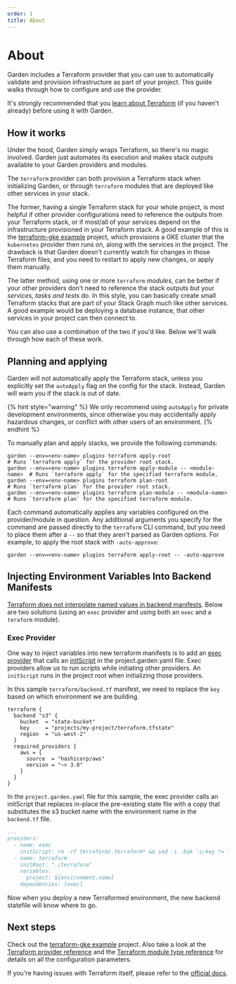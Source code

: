 ```yaml
---
order: 1
title: About
---
```


# About

Garden includes a Terraform provider that you can use to automatically validate and provision infrastructure as part of your project. This guide walks through how to configure and use the provider.

It's strongly recommended that you [learn about Terraform](https://www.terraform.io/docs/index.html) (if you haven't already) before using it with Garden.

## How it works

Under the hood, Garden simply wraps Terraform, so there's no magic involved. Garden just automates its execution and makes stack outputs available to your Garden providers and modules.

The `terraform` provider can both provision a Terraform stack when initializing Garden, or through `terraform` modules that are deployed like other services in your stack.

The former, having a single Terraform stack for your whole project, is most helpful if other provider configurations need to reference the outputs from your Terraform stack, or if most/all of your services depend on the infrastructure provisioned in your Terraform stack. A good example of this is the [terraform-gke example](https://github.com/garden-io/garden/tree/0.12.50/examples/terraform-gke) project, which provisions a GKE cluster that the `kubernetes` provider then runs on, along with the services in the project. The drawback is that Garden doesn't currently watch for changes in those Terraform files, and you need to restart to apply new changes, or apply them manually.

The latter method, using one or more `terraform` _modules_, can be better if your other providers don't need to reference the stack outputs but your _services, tasks and tests_ do. In this style, you can basically create small Terraform stacks that are part of your Stack Graph much like other services. A good example would be deploying a database instance, that other services in your project can then connect to.

You can also use a combination of the two if you'd like. Below we'll walk through how each of these work.

## Planning and applying

Garden will not automatically apply the Terraform stack, unless you explicitly set the `autoApply` flag on the config for the stack. Instead, Garden will warn you if the stack is out of date.

{% hint style="warning" %}
We only recommend using `autoApply` for private development environments, since otherwise you may accidentally apply hazardous changes, or conflict with other users of an environment.
{% endhint %}

To manually plan and apply stacks, we provide the following commands:

```console
garden --env=<env-name> plugins terraform apply-root                  # Runs `terraform apply` for the provider root stack.
garden --env=<env-name> plugins terraform apply-module -- <module-name>  # Runs `terraform apply` for the specified terraform module.
garden --env=<env-name> plugins terraform plan-root                   # Runs `terraform plan` for the provider root stack.
garden --env=<env-name> plugins terraform plan-module -- <module-name>   # Runs `terraform plan` for the specified terraform module.
```

Each command automatically applies any variables configured on the provider/module in question. Any additional arguments you specify for the command are passed directly to the `terraform` CLI command, but you need to place them after a `--` so that they aren't parsed as Garden options. For example, to apply the root stack with `-auto-approve`:

```console
garden --env=<env-name> plugins terraform apply-root -- -auto-approve
```

## Injecting Environment Variables Into Backend Manifests

[Terraform does not interpolate named values in backend manifests](https://www.terraform.io/language/settings/backends/configuration). Below are two solutions (using an `exec` provider and using both an `exec` and a `teraform` module).

### Exec Provider

One way to inject variables into new terraform manifests is to add an [exec provider](https://docs.garden.io/reference/providers/exec) that calls an [initScript](https://docs.garden.io/reference/providers/exec#providers-.initscript) in the project.garden.yaml file. Exec providers allow us to run scripts while initiating other providers. An `initScript` runs in the project root when initializing those providers.

In this sample `terraform/backend.tf` manifest, we need to replace the `key` based on which environment we are building.

```
terraform {
  backend "s3" {
    bucket  = "state-bucket"
    key     = "projects/my-project/terraform.tfstate"
    region  = "us-west-2"
  }
  required_providers {
    aws = {
      source  = "hashicorp/aws"
      version = "~> 3.0"
    }
  }
}
```

In the `project.garden.yaml` file for this sample, the exec provider calls an initScript that replaces in-place the pre-existing state file with a copy that substitutes the s3 bucket name with the environment name in the `backend.tf` file.

```yaml
...
providers:
  - name: exec
    initScript: rm -rf terraform/.terraform* && sed -i .bak 's;key *= *"projects/[a-zA-Z0-9]*/terraform.tfstate";key = "projects/${environment.name}/terraform.tfstate";g' terraform/backend.tf
  - name: terraform
    initRoot: "./terraform"
    variables:
      project: ${environment.name}
    dependencies: [exec]
```

Now when you deploy a new Terraformed environment, the new backend statefile will know where to go.

## Next steps

Check out the [terraform-gke example](https://github.com/garden-io/garden/tree/0.12.50/examples/terraform-gke) project. Also take a look at the [Terraform provider reference](../reference/providers/terraform.md) and the [Terraform module type reference](../reference/module-types/terraform.md) for details on all the configuration parameters.

If you're having issues with Terraform itself, please refer to the [official docs](https://www.terraform.io/docs/index.html).
